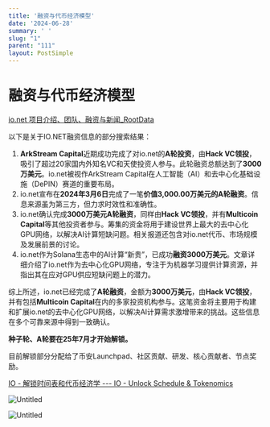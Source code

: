 ```yaml
---
title: '融资与代币经济模型'
date: '2024-06-28'
summary: ' '
slug: "1"
parent: "111"
layout: PostSimple
---
```

# 融资与代币经济模型

[io.net 项目介绍、团队、融资与新闻_RootData](https://www.rootdata.com/zh/Projects/detail/io.net?k=MTAzNTY%3D)

以下是关于IO.NET融资信息的部分搜索结果：

1. **ArkStream Capital**近期成功完成了对io.net的**A轮投资**，由**Hack VC领投**，吸引了超过20家国内外知名VC和天使投资人参与。此轮融资总额达到了**3000万美元**。io.net被视作ArkStream Capital在人工智能（AI）和去中心化基础设施（DePIN）赛道的重要布局。
2. io.net宣布在**2024年3月6日**完成了一笔**价值3,000.00万美元的A轮融资**。信息来源虽为第三方，但力求时效性和准确性。
3. io.net确认完成**3000万美元A轮融资**，同样由**Hack VC领投**，并有**Multicoin Capital**等其他投资者参与。筹集的资金将用于建设世界上最大的去中心化GPU网络，以解决AI计算短缺问题。相关报道还包含对io.net代币、市场规模及发展前景的讨论。
4. io.net作为Solana生态中的AI计算“新贵”，已成功**融资3000万美元**。文章详细介绍了io.net作为去中心化GPU网络，专注于为机器学习提供计算资源，并指出其在应对GPU供应短缺问题上的潜力。

综上所述，io.net已经完成了**A轮融资**，金额为**3000万美元**，由**Hack VC领投**，并有包括**Multicoin Capital**在内的多家投资机构参与。这笔资金将主要用于构建和扩展io.net的去中心化GPU网络，以解决AI计算需求激增带来的挑战。这些信息在多个可靠来源中得到一致确认。

**种子轮、A轮要在25年7月才开始解锁。**

目前解锁部分分配给了币安Launchpad、社区贡献、研发、核心贡献者、节点奖励。

[IO - 解锁时间表和代币经济学 --- IO - Unlock Schedule & Tokenomics](https://token.unlocks.app/io)

![Untitled](/static/images/blogs/11/000.png)

![Untitled](/static/images/blogs/11/111.png)